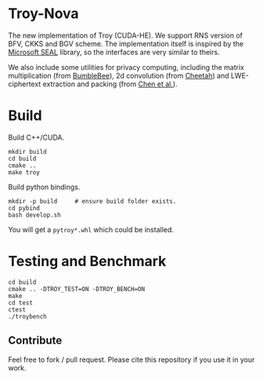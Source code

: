 # Troy-Nova

The new implementation of Troy (CUDA-HE). We support RNS version of BFV, CKKS and BGV scheme. The implementation itself is inspired by the [Microsoft SEAL](https://github.com/microsoft/SEAL) library, so the interfaces are very similar to theirs. 

We also include some utilities for privacy computing, including the matrix multiplication (from [BumbleBee](https://eprint.iacr.org/2023/1678)), 2d convolution (from [Cheetah](https://www.usenix.org/system/files/sec22-huang-zhicong.pdf)) and LWE-ciphertext extraction and packing (from [Chen et al.](https://eprint.iacr.org/2020/015.pdf)).

# Build

Build C++/CUDA.

```
mkdir build
cd build
cmake ..
make troy
```

Build python bindings.

```
mkdir -p build     # ensure build folder exists.
cd pybind
bash develop.sh
```

You will get a `pytroy*.whl` which could be installed. 

# Testing and Benchmark

```
cd build
cmake .. -DTROY_TEST=ON -DTROY_BENCH=ON
make
cd test
ctest
./troybench
```

## Contribute
Feel free to fork / pull request.
Please cite this repository if you use it in your work.